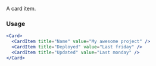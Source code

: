 A card item.

### Usage

```jsx
<Card>
  <CardItem title="Name" value="My awesome project" />
  <CardItem title="Deployed" value="Last friday" />
  <CardItem title="Updated" value="Last monday" />
</Card>
```
